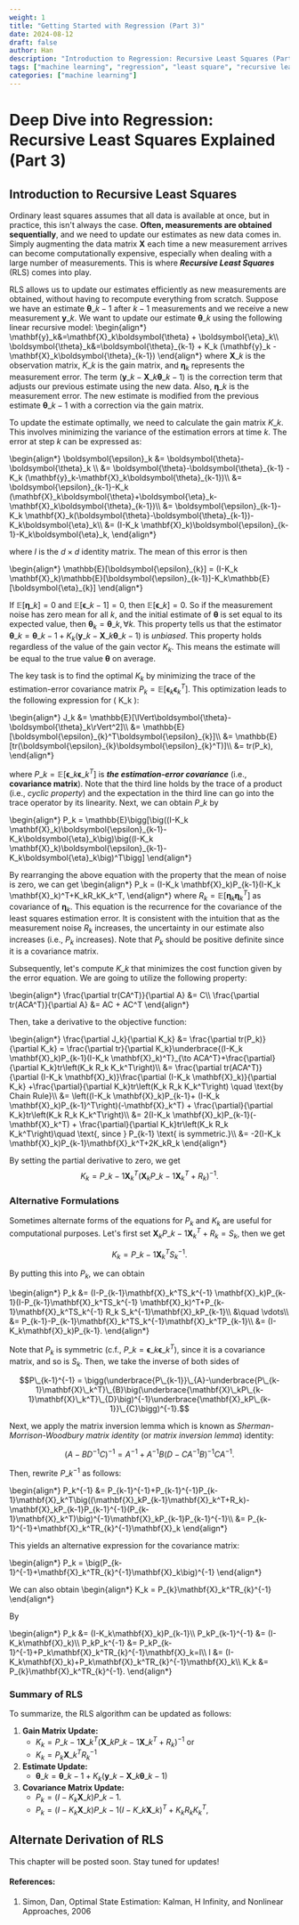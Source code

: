 ```yaml
---
weight: 1
title: "Getting Started with Regression (Part 3)"
date: 2024-08-12
draft: false
author: Han
description: "Introduction to Regression: Recursive Least Squares (Part 3)"
tags: ["machine learning", "regression", "least square", "recursive least squares"]
categories: ["machine learning"]
---
```


<h1 style="line-height: 1.3;">Deep Dive into Regression: Recursive Least Squares Explained (Part 3)</h1>

## Introduction to Recursive Least Squares

Ordinary least squares assumes that all data is available at once, but in practice, this isn't always the case. **Often, measurements are obtained sequentially**, and we need to update our estimates as new data comes in. Simply augmenting the data matrix $\mathbf{X}$ each time a new measurement arrives can become computationally expensive, especially when dealing with a large number of measurements. This is where **_Recursive Least Squares_** (RLS) comes into play.

RLS allows us to update our estimates efficiently as new measurements are obtained, without having to recompute everything from scratch. Suppose we have an estimate $\boldsymbol{\theta}\_{k-1}$ after $k-1$ measurements and we receive a new measurement $\mathbf{y}\_k$. We want to update our estimate $\boldsymbol{\theta}\_k$ using the following linear recursive model:
\begin{align*}
    \mathbf{y}\_k&=\mathbf{X}\_k\boldsymbol{\theta} + \boldsymbol{\eta}\_k\\\\
    \boldsymbol{\theta}_k&=\boldsymbol{\theta}\_{k-1} + K\_k (\mathbf{y}\_k - \mathbf{X}\_k\boldsymbol{\theta}\_{k-1})
\end{align*}
where $\mathbf{X}\_k$ is the observation matrix, $K\_k$ is the gain matrix, and $\boldsymbol{\eta}_k$ represents the measurement error. The term $(\mathbf{y}\_k - \mathbf{X}\_k\boldsymbol{\theta}\_{k-1})$ is the correction term that adjusts our previous estimate using the new data. Also, $\boldsymbol{\eta}\_k$ is the measurement error. The new estimate is modified from the previous estimate $\boldsymbol{\theta}\_{k-1}$ with a correction via the gain matrix.

To update the estimate optimally, we need to calculate the gain matrix $K\_k$. This involves minimizing the variance of the estimation errors at time $k$. The error at step $k$ can be expressed as:

\begin{align*}
	\boldsymbol{\epsilon}_k	&= \boldsymbol{\theta}-\boldsymbol{\theta}\_k \\\\
							&= \boldsymbol{\theta}-\boldsymbol{\theta}\_{k-1} - K\_k (\mathbf{y}\_k-\mathbf{X}\_k\boldsymbol{\theta}\_{k-1})\\\\
							&= \boldsymbol{\epsilon}\_{k-1}-K\_k (\mathbf{X}\_k\boldsymbol{\theta}+\boldsymbol{\eta}\_k-\mathbf{X}\_k\boldsymbol{\theta}\_{k-1})\\\\
							&= \boldsymbol{\epsilon}\_{k-1}-K\_k \mathbf{X}\_k(\boldsymbol{\theta}-\boldsymbol{\theta}\_{k-1})-K_k\boldsymbol{\eta}\_k\\\\
							&= (I-K_k \mathbf{X}\_k)\boldsymbol{\epsilon}\_{k-1}-K\_k\boldsymbol{\eta}\_k,
\end{align*}

where $I$ is the $d\times d$ identity matrix. The mean of this error is then

\begin{align*}
    \mathbb{E}[\boldsymbol{\epsilon}\_{k}] = (I-K\_k \mathbf{X}\_k)\mathbb{E}[\boldsymbol{\epsilon}\_{k-1}]-K\_k\mathbb{E}[\boldsymbol{\eta}\_{k}]
\end{align*}

If $\mathbb{E}[\boldsymbol{\eta}\_{k}]=0$ and $\mathbb{E}[\boldsymbol{\epsilon}\_{k-1}]=0$, then $\mathbb{E}[\boldsymbol{\epsilon}\_{k}]=0$. So if the measurement noise has zero mean for all $k$, and the initial estimate of $\boldsymbol{\theta}$ is set equal to its expected value, then $\boldsymbol{\theta}_k=\boldsymbol{\theta}\_k, \forall k$. This property tells us that the estimator $\boldsymbol{\theta}\_k = \boldsymbol{\theta}\_{k-1}+K_k (\mathbf{y}\_k-\mathbf{X}\_k\boldsymbol{\theta}\_{k-1})$ is *unbiased*. This property holds regardless of the value of the gain vector $K_k$. This means the estimate will be equal to the true value $\boldsymbol{\theta}$ on average. 

The key task is to find the optimal $K_k$ by minimizing the trace of the estimation-error covariance matrix $P_k = \mathbb{E}[\boldsymbol{\epsilon}_k \boldsymbol{\epsilon}_k^T]$. This optimization leads to the following expression for \( K_k \):

\begin{align*}
	J_k &= \mathbb{E}[\lVert\boldsymbol{\theta}-\boldsymbol{\theta}\_k\rVert^2]\\\\
		&= \mathbb{E}[\boldsymbol{\epsilon}\_{k}^T\boldsymbol{\epsilon}\_{k}]\\\\
		&= \mathbb{E}[tr(\boldsymbol{\epsilon}\_{k}\boldsymbol{\epsilon}\_{k}^T)]\\\\
		&= tr(P_k),
\end{align*}

where $P\_k=\mathbb{E}[\boldsymbol{\epsilon}\_{k}\boldsymbol{\epsilon}\_{k}^T]$ is **_the estimation-error covariance_** (i.e., **covariance matrix**). Note that the third line holds by the trace of a product (i.e., _cyclic property_) and the expectation in the third line can go into the trace operator by its linearity. Next, we can obtain $P\_k$ by

\begin{align*}
	P_k = \mathbb{E}\bigg[\big((I-K\_k \mathbf{X}\_k)\boldsymbol{\epsilon}\_{k-1}-K\_k\boldsymbol{\eta}\_k\big)\big((I-K_k \mathbf{X}_k)\boldsymbol{\epsilon}\_{k-1}-K_k\boldsymbol{\eta}_k\big)^T\bigg]
\end{align*}

By rearranging the above equation with the property that the mean of noise is zero, we can get
\begin{align*}
	P_k = (I-K_k \mathbf{X}_k)P\_{k-1}(I-K_k \mathbf{X}_k)^T+K_kR_kK_k^T,
\end{align*}
where $R_k = \mathbb{E}[\boldsymbol{\eta}_k\boldsymbol{\eta}_k^T]$ as covariance of $\boldsymbol{\eta}_k$. This equation is the recurrence for the covariance of the least squares estimation error. It is consistent with the intuition that as the measurement noise $R_k$ increases, the uncertainty in our estimate also increases (i.e., $P_k$ increases). Note that $P_k$ should be positive definite since it is a covariance matrix.

Subsequently, let's compute $K\_k$ that minimizes the cost function given by the error equation. We are going to utilize the following property:

\begin{align*}
	\frac{\partial tr(CA^T)}{\partial A} &= C\\\\
	\frac{\partial tr(ACA^T)}{\partial A} &= AC + AC^T
\end{align*}

Then, take a derivative to the objective function:

\begin{align*}
	\frac{\partial J_k}{\partial K_k} &= \frac{\partial tr(P_k)}{\partial K_k} = \frac{\partial tr}{\partial K_k}\underbrace{(I-K_k \mathbf{X}_k)P\_{k-1}(I-K_k \mathbf{X}_k)^T}\_{\to ACA^T}+\frac{\partial}{\partial K_k}tr\left(K_k R_k K_k^T\right)\\\\
									  &= \frac{\partial tr(ACA^T)}{\partial (I-K_k \mathbf{X}_k)}\frac{\partial (I-K_k \mathbf{X}_k)}{\partial K_k} +\frac{\partial}{\partial K_k}tr\left(K_k R_k K_k^T\right) \quad \text{by Chain Rule}\\\\
	&= \left((I-K_k \mathbf{X}_k)P\_{k-1}+ (I-K_k \mathbf{X}_k)P\_{k-1}^T\right)(-\mathbf{X}_k^T) + \frac{\partial}{\partial K_k}tr\left(K_k R_k K_k^T\right)\\\\
	&= 2(I-K_k \mathbf{X}_k)P\_{k-1}(-\mathbf{X}_k^T) + \frac{\partial}{\partial K_k}tr\left(K_k R_k K_k^T\right)\quad \text{, since } P\_{k-1} \text{ is symmetric.}\\\\
									  &= -2(I-K_k \mathbf{X}_k)P\_{k-1}\mathbf{X}_k^T+2K_kR_k
\end{align*}

By setting the partial derivative to zero, we get
$$K_k = P\_{k-1}\mathbf{X}_k^T(\mathbf{X}_kP\_{k-1}\mathbf{X}_k^T+R_k)^{-1}.$$

### Alternative Formulations
Sometimes alternate forms of the equations for $P_k$ and $K_k$ are useful for computational purposes. Let's first set $\mathbf{X}_kP\_{k-1}\mathbf{X}_k^T+R_k = S_k$, then we get 

$$K_k = P\_{k-1}\mathbf{X}_k^TS_k^{-1}.$$

By putting this into $P_k$, we can obtain

\begin{align*}
	P_k &= (I-P\_{k-1}\mathbf{X}_k^TS_k^{-1} \mathbf{X}_k)P\_{k-1}(I-P\_{k-1}\mathbf{X}_k^TS_k^{-1} \mathbf{X}_k)^T+P\_{k-1}\mathbf{X}_k^TS_k^{-1} R_k S_k^{-1}\mathbf{X}_kP\_{k-1}\\\\
		&\quad \vdots\\\\
		&= P\_{k-1}-P\_{k-1}\mathbf{X}_k^TS_k^{-1}\mathbf{X}_k^TP\_{k-1}\\\\
		&= (I-K_k\mathbf{X}_k)P\_{k-1}.
\end{align*}

Note that $P_k$ is symmetric (c.f., $P\_k=\boldsymbol{\epsilon}\_{k}\boldsymbol{\epsilon}\_{k}^T$), since it is a covariance matrix, and so is $S_k$. Then, we take the inverse of both sides of 

$$P\_{k-1}^{-1} = \bigg(\underbrace{P\_{k-1}}\_{A}-\underbrace{P\_{k-1}\mathbf{X}\_k^T}\_{B}\big(\underbrace{\mathbf{X}\_kP\_{k-1}\mathbf{X}\_k^T}\_{D}\big)^{-1}\underbrace{\mathbf{X}_kP\_{k-1}}\_{C}\bigg)^{-1}.$$

Next, we apply the matrix inversion lemma which is known as _Sherman-Morrison-Woodbury matrix identity_ (or _matrix inversion lemma_) identity: 

$$(A-BD^{-1}C)^{-1} = A^{-1}+A^{-1}B(D-CA^{-1}B)^{-1}CA^{-1}.$$

Then, rewrite $P\_k^{-1}$ as follows:

\begin{align*}
	P_k^{-1} &= P\_{k-1}^{-1}+P\_{k-1}^{-1}P\_{k-1}\mathbf{X}\_k^T\big((\mathbf{X}\_kP\_{k-1}\mathbf{X}\_k^T+R\_k)-\mathbf{X}\_kP\_{k-1}P\_{k-1}^{-1}(P\_{k-1}\mathbf{X}\_k^T)\big)^{-1}\mathbf{X}\_kP\_{k-1}P\_{k-1}^{-1}\\\\
			 &= P\_{k-1}^{-1}+\mathbf{X}\_k^TR_{k}^{-1}\mathbf{X}_k
\end{align*}

This yields an alternative expression for the covariance matrix:

\begin{align*}
	P_k = \big(P\_{k-1}^{-1}+\mathbf{X}\_k^TR\_{k}^{-1}\mathbf{X}\_k\big)^{-1}
\end{align*}

We can also obtain
\begin{align*}
	K_k = P_{k}\mathbf{X}\_k^TR\_{k}^{-1}
\end{align*}

By

\begin{align*}
	P_k &= (I-K_k\mathbf{X}\_k)P\_{k-1}\\\\
	P_kP_{k-1}^{-1} &= (I-K_k\mathbf{X}\_k)\\\\
	P_kP_k^{-1} &= P_kP\_{k-1}^{-1}+P_k\mathbf{X}\_k^TR_{k}^{-1}\mathbf{X}\_k=I\\\\
	I &= (I-K_k\mathbf{X}\_k)+P_k\mathbf{X}\_k^TR_{k}^{-1}\mathbf{X}\_k\\\\
	K_k &= P_{k}\mathbf{X}\_k^TR_{k}^{-1}.
\end{align*}


### Summary of RLS

To summarize, the RLS algorithm can be updated as follows:

1. **Gain Matrix Update:**
    - $K_k = P\_{k-1}\mathbf{X}\_k^T(\mathbf{X}\_kP\_{k-1}\mathbf{X}\_k^T+R_k)^{-1}$ or
    - $K_k = P_{k}\mathbf{X}\_k^TR_{k}^{-1}$
2. **Estimate Update:** 
    - $\boldsymbol{\theta}\_k = \boldsymbol{\theta}\_{k-1}+K_k (\mathbf{y}\_k-\mathbf{X}\_k\boldsymbol{\theta}\_{k-1})$
3. **Covariance Matrix Update:**
    - $P_k = (I-K_k\mathbf{X}\_k)P\_{k-1}$.
    - $P_k = (I-K_k \mathbf{X}\_k)P\_{k-1}(I-K\_k \mathbf{X}\_k)^T+K_kR_kK_k^T,$

<!-- ### Example: Scalar Case -->

<!-- Consider a simple scalar problem where \( X_k = 1 \) and \( R_k = \mathbb{E}[\eta_k^2] \). Initially, before any measurements, we have some estimate \( \hat{\theta}_0 \) and an associated covariance \( P_0 \). As we receive each new measurement \( y_k \), the gain matrix and the estimate are updated accordingly. -->

<!-- If the initial covariance \( P_0 \) is large (indicating uncertainty), the RLS algorithm effectively weights the new measurements heavily, updating the estimate significantly with each new data point. -->

<!-- ### Curve Fitting with RLS -->

<!-- RLS can also be applied to curve fitting problems where we sequentially receive data points and want to fit a curve to them. For example, if we want to fit a straight line to noisy data, we use a linear model and update our estimates of the line parameters as new data comes in. -->

## Alternate Derivation of RLS
This chapter will be posted soon. Stay tuned for updates!

<!-- In cases where training samples arrive one by one, we can express the problem in matrix form and use the matrix inversion lemma (Sherman-Morrison-Woodbury identity) to efficiently update our estimates. This approach can also incorporate a forgetting factor \( \lambda \), which allows the model to gradually forget older data, focusing more on recent measurements. -->

<!-- The RLS method is versatile and powerful, capable of handling a wide range of scenarios where data arrives sequentially, and efficient updates are needed without recalculating from scratch. -->

#### References:
1. Simon, Dan, Optimal State Estimation: Kalman, H Infinity, and Nonlinear Approaches, 2006
